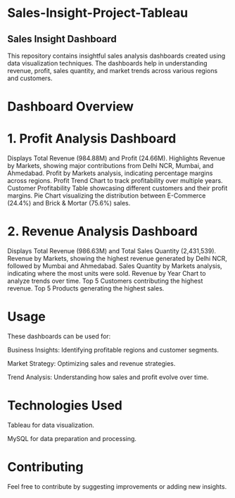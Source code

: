 # Sales-Insight-Project-Tableau

## Sales Insight Dashboard
This repository contains insightful sales analysis dashboards created using data visualization techniques. The dashboards help in understanding revenue, profit, sales quantity, and market trends across various regions and customers.

# Dashboard Overview

# 1. Profit Analysis Dashboard

Displays Total Revenue (984.88M) and Profit (24.66M).
Highlights Revenue by Markets, showing major contributions from Delhi NCR, Mumbai, and Ahmedabad.
Profit by Markets analysis, indicating percentage margins across regions.
Profit Trend Chart to track profitability over multiple years.
Customer Profitability Table showcasing different customers and their profit margins.
Pie Chart visualizing the distribution between E-Commerce (24.4%) and Brick & Mortar (75.6%) sales.


# 2. Revenue Analysis Dashboard

Displays Total Revenue (986.63M) and Total Sales Quantity (2,431,539).
Revenue by Markets, showing the highest revenue generated by Delhi NCR, followed by Mumbai and Ahmedabad.
Sales Quantity by Markets analysis, indicating where the most units were sold.
Revenue by Year Chart to analyze trends over time.
Top 5 Customers contributing the highest revenue.
Top 5 Products generating the highest sales.


# Usage

These dashboards can be used for:

Business Insights: Identifying profitable regions and customer segments.

Market Strategy: Optimizing sales and revenue strategies.

Trend Analysis: Understanding how sales and profit evolve over time.

# Technologies Used

Tableau  for data visualization.

MySQL for data preparation and processing.

# Contributing
Feel free to contribute by suggesting improvements or adding new insights.

